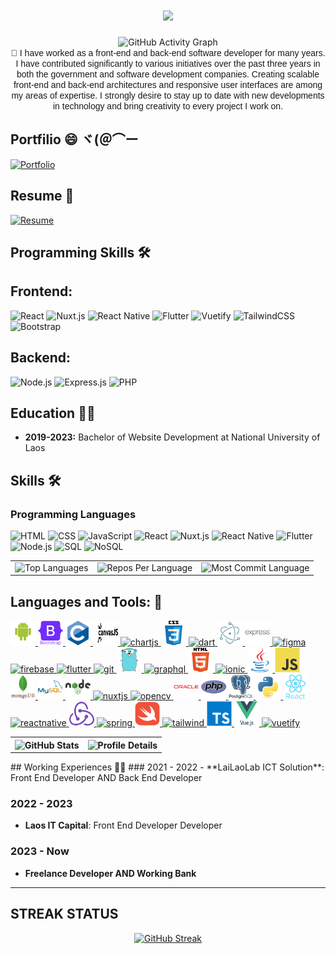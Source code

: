 <h1 align="center">
    <img src="https://readme-typing-svg.herokuapp.com/?font=Righteous&size=35&center=true&width=900&color=00FF00&height=70&duration=4000&lines=Hi+Everyone;+I'm+huevangxp+XIOGNPOR;I+am+a+full-stack+developer;Nice+to+meet+you;" />
</h1>
<div align="center">
   <img src="https://github-readme-activity-graph.vercel.app/graph?username=huevangxp&custom_title=huevangxp's%20GitHub%20Activity%20Graph&hide_border=true&border_radius=15&bg_color=none&color=00FF00&line=00FF00&point=417E87&area_color=00FF00&title_color=00FF00&area=true" alt="GitHub Activity Graph" />
<br>
    </div>
    <div align="center">
  <span style="font-family: Arial, sans-serif;">
    🚀 I have worked as a front-end and back-end software developer for many years. I have contributed significantly to various initiatives over the past three years in both the government and software development companies. Creating scalable front-end and back-end architectures and responsive user interfaces are among my areas of expertise. I strongly desire to stay up to date with new developments in technology and bring creativity to every project I work on. 
  </span>
</div>

## Portfilio 😄 ヾ(＠⌒ー
[![Portfolio](https://img.shields.io/badge/Portfolio-Link-blue?logo=webcomponents&style=for-the-badge)](https://huevang-blog.netlify.app)

## Resume 💬
[![Resume](https://img.shields.io/badge/Resume-Link-green?logo=adobeacrobatreader&style=for-the-badge)](https://your-resume-url)

## Programming Skills 🛠

## Frontend:
![React](https://img.shields.io/badge/React-61DAFB?logo=react&logoColor=white&style=for-the-badge)
![Nuxt.js](https://img.shields.io/badge/Nuxt.js-00C58E?logo=nuxt.js&logoColor=white&style=for-the-badge)
![React Native](https://img.shields.io/badge/React_Native-61DAFB?logo=react&logoColor=white&style=for-the-badge)
![Flutter](https://img.shields.io/badge/Flutter-02569B?logo=flutter&logoColor=white&style=for-the-badge)
![Vuetify](https://img.shields.io/badge/Vuetify-1867C0?logo=vuetify&logoColor=white&style=for-the-badge)
![TailwindCSS](https://img.shields.io/badge/Tailwind_CSS-38B2AC?logo=tailwind-css&logoColor=white&style=for-the-badge)
![Bootstrap](https://img.shields.io/badge/Bootstrap-7952B3?logo=bootstrap&logoColor=white&style=for-the-badge)

## Backend:
![Node.js](https://img.shields.io/badge/Node.js-339933?logo=node.js&logoColor=white&style=for-the-badge)
![Express.js](https://img.shields.io/badge/Express.js-000000?logo=express&logoColor=white&style=for-the-badge)
![PHP](https://img.shields.io/badge/PHP-777BB4?logo=php&logoColor=white&style=for-the-badge)

## Education 👯‍♀️
- **2019-2023:** Bachelor of Website Development at National University of Laos

## Skills 🛠
### Programming Languages
![HTML](https://img.shields.io/badge/HTML-E34F26?logo=html5&logoColor=white&style=for-the-badge)
![CSS](https://img.shields.io/badge/CSS-1572B6?logo=css3&logoColor=white&style=for-the-badge)
![JavaScript](https://img.shields.io/badge/JavaScript-F7DF1E?logo=javascript&logoColor=black&style=for-the-badge)
![React](https://img.shields.io/badge/React-61DAFB?logo=react&logoColor=black&style=for-the-badge)
![Nuxt.js](https://img.shields.io/badge/Nuxt.js-00C58E?logo=nuxt.js&logoColor=black&style=for-the-badge)
![React Native](https://img.shields.io/badge/React_Native-61DAFB?logo=react&logoColor=black&style=for-the-badge)
![Flutter](https://img.shields.io/badge/Flutter-02569B?logo=flutter&logoColor=black&style=for-the-badge)
![Node.js](https://img.shields.io/badge/Node.js-339933?logo=node.js&logoColor=black&style=for-the-badge)
![SQL](https://img.shields.io/badge/SQL-4479A1?logo=postgresql&logoColor=white&style=for-the-badge)
![NoSQL](https://img.shields.io/badge/NoSQL-3C873A?logo=mongodb&logoColor=white&style=for-the-badge)
<div align="center">
<table>
  <tr>
    <td>
      <img src="https://github-readme-stats.vercel.app/api/top-langs/?username=huevangxp&hide=html,css&hide_border=true&hide_progress=false&layout=donut&langs_count=6&theme=transparent&title_color=00FF00" alt="Top Languages">
    </td>
    <td>
      <img src="https://github-profile-summary-cards.vercel.app/api/cards/repos-per-language?username=huevangxp&hide=html,css&theme=transparent&hide_border=true&title_color=00FF00&text_color=00FF00" alt="Repos Per Language">
    </td>
    <td>
      <img src="https://github-profile-summary-cards.vercel.app/api/cards/most-commit-language?username=huevangxp&theme=transparent&hide_border=true&title_color=00FF00" alt="Most Commit Language">
    </td>
  </tr>
</table>
</div>

## Languages and Tools: 🧠
<p align="left"> <a href="https://developer.android.com" target="_blank" rel="noreferrer"> <img src="https://raw.githubusercontent.com/devicons/devicon/master/icons/android/android-original-wordmark.svg" alt="android" width="40" height="40"/> </a> <a href="https://getbootstrap.com" target="_blank" rel="noreferrer"> <img src="https://raw.githubusercontent.com/devicons/devicon/master/icons/bootstrap/bootstrap-plain-wordmark.svg" alt="bootstrap" width="40" height="40"/> </a> <a href="https://www.cprogramming.com/" target="_blank" rel="noreferrer"> <img src="https://raw.githubusercontent.com/devicons/devicon/master/icons/c/c-original.svg" alt="c" width="40" height="40"/> </a> <a href="https://canvasjs.com" target="_blank" rel="noreferrer"> <img src="https://raw.githubusercontent.com/Hardik0307/Hardik0307/master/assets/canvasjs-charts.svg" alt="canvasjs" width="40" height="40"/> </a> <a href="https://www.chartjs.org" target="_blank" rel="noreferrer"> <img src="https://www.chartjs.org/media/logo-title.svg" alt="chartjs" width="40" height="40"/> </a> <a href="https://www.w3schools.com/css/" target="_blank" rel="noreferrer"> <img src="https://raw.githubusercontent.com/devicons/devicon/master/icons/css3/css3-original-wordmark.svg" alt="css3" width="40" height="40"/> </a> <a href="https://dart.dev" target="_blank" rel="noreferrer"> <img src="https://www.vectorlogo.zone/logos/dartlang/dartlang-icon.svg" alt="dart" width="40" height="40"/> </a> <a href="https://www.electronjs.org" target="_blank" rel="noreferrer"> <img src="https://raw.githubusercontent.com/devicons/devicon/master/icons/electron/electron-original.svg" alt="electron" width="40" height="40"/> </a> <a href="https://expressjs.com" target="_blank" rel="noreferrer"> <img src="https://raw.githubusercontent.com/devicons/devicon/master/icons/express/express-original-wordmark.svg" alt="express" width="40" height="40"/> </a> <a href="https://www.figma.com/" target="_blank" rel="noreferrer"> <img src="https://www.vectorlogo.zone/logos/figma/figma-icon.svg" alt="figma" width="40" height="40"/> </a> <a href="https://firebase.google.com/" target="_blank" rel="noreferrer"> <img src="https://www.vectorlogo.zone/logos/firebase/firebase-icon.svg" alt="firebase" width="40" height="40"/> </a> <a href="https://flutter.dev" target="_blank" rel="noreferrer"> <img src="https://www.vectorlogo.zone/logos/flutterio/flutterio-icon.svg" alt="flutter" width="40" height="40"/> </a> <a href="https://git-scm.com/" target="_blank" rel="noreferrer"> <img src="https://www.vectorlogo.zone/logos/git-scm/git-scm-icon.svg" alt="git" width="40" height="40"/> </a> <a href="https://golang.org" target="_blank" rel="noreferrer"> <img src="https://raw.githubusercontent.com/devicons/devicon/master/icons/go/go-original.svg" alt="go" width="40" height="40"/> </a> <a href="https://graphql.org" target="_blank" rel="noreferrer"> <img src="https://www.vectorlogo.zone/logos/graphql/graphql-icon.svg" alt="graphql" width="40" height="40"/> </a> <a href="https://www.w3.org/html/" target="_blank" rel="noreferrer"> <img src="https://raw.githubusercontent.com/devicons/devicon/master/icons/html5/html5-original-wordmark.svg" alt="html5" width="40" height="40"/> </a> <a href="https://ionicframework.com" target="_blank" rel="noreferrer"> <img src="https://upload.wikimedia.org/wikipedia/commons/d/d1/Ionic_Logo.svg" alt="ionic" width="40" height="40"/> </a> <a href="https://www.java.com" target="_blank" rel="noreferrer"> <img src="https://raw.githubusercontent.com/devicons/devicon/master/icons/java/java-original.svg" alt="java" width="40" height="40"/> </a> <a href="https://developer.mozilla.org/en-US/docs/Web/JavaScript" target="_blank" rel="noreferrer"> <img src="https://raw.githubusercontent.com/devicons/devicon/master/icons/javascript/javascript-original.svg" alt="javascript" width="40" height="40"/> </a> <a href="https://www.mongodb.com/" target="_blank" rel="noreferrer"> <img src="https://raw.githubusercontent.com/devicons/devicon/master/icons/mongodb/mongodb-original-wordmark.svg" alt="mongodb" width="40" height="40"/> </a> <a href="https://www.mysql.com/" target="_blank" rel="noreferrer"> <img src="https://raw.githubusercontent.com/devicons/devicon/master/icons/mysql/mysql-original-wordmark.svg" alt="mysql" width="40" height="40"/> </a> <a href="https://nodejs.org" target="_blank" rel="noreferrer"> <img src="https://raw.githubusercontent.com/devicons/devicon/master/icons/nodejs/nodejs-original-wordmark.svg" alt="nodejs" width="40" height="40"/> </a> <a href="https://nuxtjs.org/" target="_blank" rel="noreferrer"> <img src="https://www.vectorlogo.zone/logos/nuxtjs/nuxtjs-icon.svg" alt="nuxtjs" width="40" height="40"/> </a> <a href="https://opencv.org/" target="_blank" rel="noreferrer"> <img src="https://www.vectorlogo.zone/logos/opencv/opencv-icon.svg" alt="opencv" width="40" height="40"/> </a> <a href="https://www.oracle.com/" target="_blank" rel="noreferrer"> <img src="https://raw.githubusercontent.com/devicons/devicon/master/icons/oracle/oracle-original.svg" alt="oracle" width="40" height="40"/> </a> <a href="https://www.php.net" target="_blank" rel="noreferrer"> <img src="https://raw.githubusercontent.com/devicons/devicon/master/icons/php/php-original.svg" alt="php" width="40" height="40"/> </a> <a href="https://www.postgresql.org" target="_blank" rel="noreferrer"> <img src="https://raw.githubusercontent.com/devicons/devicon/master/icons/postgresql/postgresql-original-wordmark.svg" alt="postgresql" width="40" height="40"/> </a> <a href="https://www.python.org" target="_blank" rel="noreferrer"> <img src="https://raw.githubusercontent.com/devicons/devicon/master/icons/python/python-original.svg" alt="python" width="40" height="40"/> </a> <a href="https://reactjs.org/" target="_blank" rel="noreferrer"> <img src="https://raw.githubusercontent.com/devicons/devicon/master/icons/react/react-original-wordmark.svg" alt="react" width="40" height="40"/> </a> <a href="https://reactnative.dev/" target="_blank" rel="noreferrer"> <img src="https://reactnative.dev/img/header_logo.svg" alt="reactnative" width="40" height="40"/> </a> <a href="https://redux.js.org" target="_blank" rel="noreferrer"> <img src="https://raw.githubusercontent.com/devicons/devicon/master/icons/redux/redux-original.svg" alt="redux" width="40" height="40"/> </a> <a href="https://spring.io/" target="_blank" rel="noreferrer"> <img src="https://www.vectorlogo.zone/logos/springio/springio-icon.svg" alt="spring" width="40" height="40"/> </a> <a href="https://developer.apple.com/swift/" target="_blank" rel="noreferrer"> <img src="https://raw.githubusercontent.com/devicons/devicon/master/icons/swift/swift-original.svg" alt="swift" width="40" height="40"/> </a> <a href="https://tailwindcss.com/" target="_blank" rel="noreferrer"> <img src="https://www.vectorlogo.zone/logos/tailwindcss/tailwindcss-icon.svg" alt="tailwind" width="40" height="40"/> </a> <a href="https://www.typescriptlang.org/" target="_blank" rel="noreferrer"> <img src="https://raw.githubusercontent.com/devicons/devicon/master/icons/typescript/typescript-original.svg" alt="typescript" width="40" height="40"/> </a> <a href="https://vuejs.org/" target="_blank" rel="noreferrer"> <img src="https://raw.githubusercontent.com/devicons/devicon/master/icons/vuejs/vuejs-original-wordmark.svg" alt="vuejs" width="40" height="40"/> </a> <a href="https://vuetifyjs.com/en/" target="_blank" rel="noreferrer"> <img src="https://bestofjs.org/logos/vuetify.svg" alt="vuetify" width="40" height="40"/> </a> </p>
<table>
  <tr>
    <th><img src="https://github-readme-stats.vercel.app/api?username=huevangxp&hide_border=true&border_radius=15&show_icons=true&theme=transparent&title_color=00FF00" alt="GitHub Stats"></th>
    <th><img src="https://github-profile-summary-cards.vercel.app/api/cards/profile-details?username=huevangxp&theme=transparent&hide_border=true&title_color=00FF00" alt="Profile Details"></th>
  </tr>
</table>
## Working Experiences 👩‍💻
### 2021 - 2022
- **LaiLaoLab ICT Solution**: Front End Developer AND Back End Developer
  
### 2022 - 2023
- **Laos IT Capital**: Front End Developer Developer
  
### 2023 - Now
- **Freelance Developer AND Working Bank**
---
## STREAK STATUS
<div align="center">
   <a href="https://git.io/streak-stats">
    <img src="https://streak-stats.demolab.com/?user=huevangxp" alt="GitHub Streak"/>
  </a>
</div>



  
